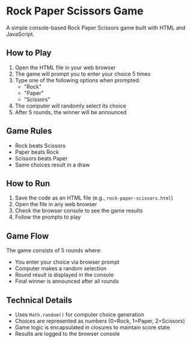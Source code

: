 # Rock Paper Scissors Game

A simple console-based Rock Paper Scissors game built with HTML and JavaScript.

## How to Play

1. Open the HTML file in your web browser
2. The game will prompt you to enter your choice 5 times
3. Type one of the following options when prompted:
   - "Rock"
   - "Paper" 
   - "Scissors"
4. The computer will randomly select its choice
5. After 5 rounds, the winner will be announced

## Game Rules

- Rock beats Scissors
- Paper beats Rock
- Scissors beats Paper
- Same choices result in a draw

## How to Run

1. Save the code as an HTML file (e.g., `rock-paper-scissors.html`)
2. Open the file in any web browser
3. Check the browser console to see the game results
4. Follow the prompts to play

## Game Flow

The game consists of 5 rounds where:
- You enter your choice via browser prompt
- Computer makes a random selection
- Round result is displayed in the console
- Final winner is announced after all rounds

## Technical Details

- Uses `Math.random()` for computer choice generation
- Choices are represented as numbers (0=Rock, 1=Paper, 2=Scissors)
- Game logic is encapsulated in closures to maintain score state
- Results are logged to the browser console
